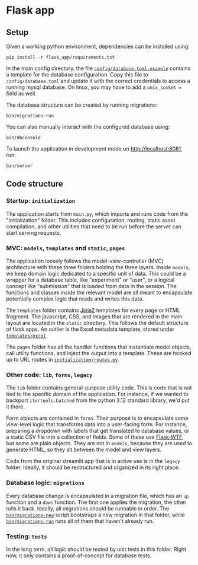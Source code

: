 # Flask app

## Setup

Given a working python environment, dependencies can be installed using:

```
pip install -r flask_app/requirements.txt
```

In the main config directory, the file [`config/database.toml.example`](../config/database.toml.example) contains a template for the database configuration. Copy this file to ` config/database.toml` and update it with the correct credentials to access a running mysql database. On linux, you may have to add a `unix_socket = ` field as well.

The database structure can be created by running migrations:

```
bin/migrations-run
```

You can also manually interact with the configured database using:

```
bin/dbconsole
```

To launch the application in development mode on <http://localhost:8081>, run:

```
bin/server
```

## Code structure

### Startup: `initialization`

The application starts from `main.py`, which imports and runs code from the "initialization" folder. This includes configuration, routing, static asset compilation, and other utilities that need to be run before the server can start serving requests.

### MVC: `models`, `templates` and `static`, `pages`

The application loosely follows the model-view-controller (MVC) architecture with these three folders holding the three layers. Inside `models`, we keep domain logic dedicated to a specific unit of data. This could be a wrapper for a database table, like "experiment" or "user", or a logical concept like "submission" that is loaded from data in the session. The functions and classes inside the relevant model are all meant to encapsulate potentially complex logic that reads and writes this data.

The `templates` folder contains [Jinja2](https://jinja.palletsprojects.com/en/stable/) templates for every page or HTML fragment. The javascript, CSS, and images that are rendered in the main layout are located in the `static` directory. This follows the default structure of flask apps. An outlier is the Excel metadata template, stored under [`templates/excel`](./templates/excel/).

The `pages` folder has all the handler functions that instantiate model objects, call utility functions, and inject the output into a template. These are hooked up to URL routes in [`initialization/routes.py`](./initialization/routes.py).

### Other code: `lib`, `forms`, `legacy`

The `lib` folder contains general-purpose utility code. This is code that is not tied to the specific domain of the application. For instance, if we wanted to backport `itertools.batched` from the python 3.12 standard library, we'd put it there.

Form objects are contained in `forms`. Their purpose is to encapsulate some view-level logic that transforms data into a user-facing form. For instance, preparing a dropdown with labels that get translated to database values, or a static CSV file into a collection of fields. Some of these use [Flask-WTF](https://flask-wtf.readthedocs.io/en/0.15.x/), but some are plain objects. They are not in `models`, because they are used to generate HTML, so they sit between the model and view layers.

Code from the original streamlit app that is in active use is in the `legacy` folder. Ideally, it should be restructured and organized in its right place.

### Database logic: `migrations`

Every database change is encapsulated in a migration file, which has an `up` function and a `down` function. The first one applies the migration, the other rolls it back. Ideally, all migrations should be runnable in order. The [`bin/migrations-new`](../bin/migrations-new) script bootstraps a new migration in that folder, while [`bin/migrations-run`](../bin/migrations-run) runs all of them that haven't already run.

### Testing: `tests`

In the long term, all logic should be tested by unit tests in this folder. Right now, it only contains a proof-of-concept for database tests.
